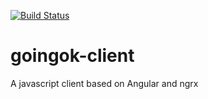 [![Build Status](https://travis-ci.org/goingok/goingok-client.svg?branch=master)](https://travis-ci.org/goingok/goingok-client)

# goingok-client
A javascript client based on Angular and ngrx
